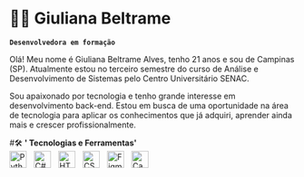 # 👩‍💻 Giuliana Beltrame 


**`Desenvolvedora em formação`**

Olá! Meu nome é Giuliana Beltrame Alves, tenho 21 anos e sou de Campinas (SP). Atualmente estou no terceiro semestre do curso de Análise e Desenvolvimento de Sistemas pelo Centro Universitário SENAC.

Sou apaixonado por tecnologia e tenho grande interesse em desenvolvimento back-end. Estou em busca de uma oportunidade na área de tecnologia para aplicar os conhecimentos que já adquiri, aprender ainda mais e crescer profissionalmente.


#🛠️ **' Tecnologias e Ferramentas'**
<br>
<img align="left" alt="Python" title="Python" width="30px" style="padding-right: 10px;" src="https://cdn.jsdelivr.net/gh/devicons/devicon/icons/python/python-original.svg" /> <img align="left" alt="C#" title="C#" width="30px" style="padding-right: 10px;" src="https://cdn.jsdelivr.net/gh/devicons/devicon/icons/csharp/csharp-original.svg" /> <img align="left" alt="HTML" title="HTML" width="30px" style="padding-right: 10px;" src="https://cdn.jsdelivr.net/gh/devicons/devicon/icons/html5/html5-original.svg" /> <img align="left" alt="CSS" title="CSS" width="30px" style="padding-right: 10px;" src="https://cdn.jsdelivr.net/gh/devicons/devicon/icons/css3/css3-original.svg" /> <img align="left" alt="Figma" title="Figma" width="30px" style="padding-right: 10px;" src="https://cdn.jsdelivr.net/gh/devicons/devicon/icons/figma/figma-original.svg" /> <img align="left" alt="Canva" title="Canva" width="30px" style="padding-right: 10px;" src="https://img.icons8.com/color/48/000000/canva.png" />
<br/><br/>


